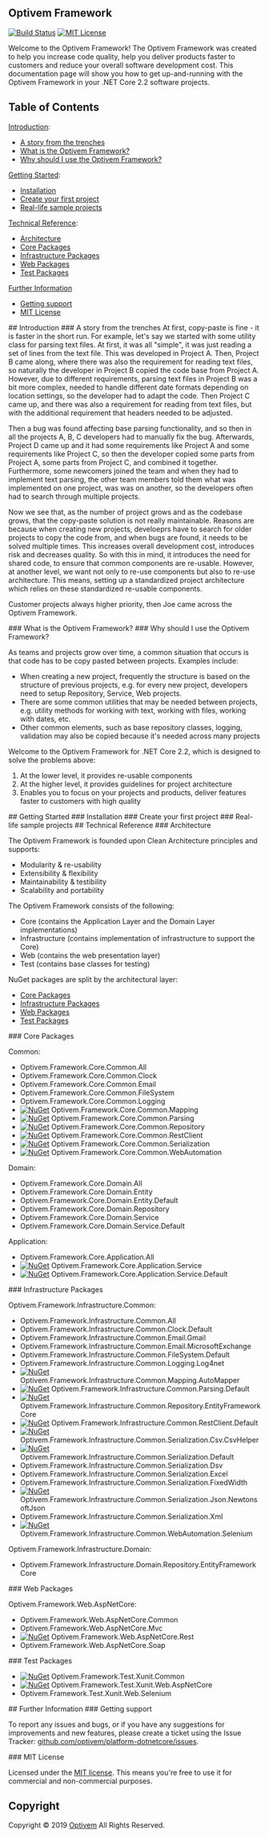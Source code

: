 ## Optivem Framework

[![Build Status](https://img.shields.io/appveyor/ci/optivem/platform-dotnetcore.svg)](https://ci.appveyor.com/project/optivem/platform-dotnetcore)
[![MIT License](http://img.shields.io/badge/license-MIT-brightgreen.svg)](http://opensource.org/licenses/MIT)

Welcome to the Optivem Framework! The Optivem Framework was created to help you increase code quality, help you deliver products faster to customers and reduce your overall software development cost. This documentation page will show you how to get up-and-running with the Optivem Framework in your .NET Core 2.2 software projects. 

## Table of Contents

[Introduction](#introduction):
* [A story from the trenches](#story)
* [What is the Optivem Framework?](#what)
* [Why should I use the Optivem Framework?](#why)


[Getting Started](#getting-started):
* [Installation](#installation)
* [Create your first project](#first-project)
* [Real-life sample projects](#sample-projects)

[Technical Reference](#technical-reference):

* [Architecture](#architecture)
* [Core Packages](#core-packages)
* [Infrastructure Packages](#infrastructure-packages)
* [Web Packages](#web-packages)
* [Test Packages](#test-packages)

[Further Information](#further-information)
* [Getting support](#support)
* [MIT License](#license)

<a name="introduction" />
## Introduction

<a name="story" />
### A story from the trenches
At first, copy-paste is fine - it is faster in the short run. For example, let's say we started with some utility class for parsing text files. At first, it was all "simple", it was just reading a set of lines from the text file. This was developed in Project A. Then, Project B came along, where there was also the requirement for reading text files, so naturally the developer in Project B copied the code base from Project A. However, due to different requirements, parsing text files in Project B was a bit more complex, needed to handle different date formats depending on location settings, so the developer had to adapt the code. Then Project C came up, and there was also a requirement for reading from text files, but with the additional requirement that headers needed to be adjusted. 

Then a bug was found affecting base parsing functionality, and so then in all the projects A, B, C developers had to manually fix the bug. Afterwards, Project D came up and it had some requirements like Project A and some requirements like Project C, so then the developer copied some parts from Project A, some parts from Project C, and combined it together. Furthermore, some newcomers joined the team and when they had to implement text parsing, the other team members told them what was implemented on one project, was was on another, so the developers often had to search through multiple projects.

Now we see that, as the number of project grows and as the codebase grows, that the copy-paste solution is not really maintainable. Reasons are because when creating new projects, develoeprs have to search for older projects to copy the code from, and when bugs are found, it needs to be solved multiple times. This increases overall development cost, introduces risk and decreases quality. So with this in mind, it introduces the need for shared code, to ensure that common components are re-usable. However, at another level, we want not only to re-use components but also to re-use architecture. This means, setting up a standardized project architecture which relies on these standardized re-usable components.

Customer projects always higher priority, then Joe came across the Optivem Framework.

<a name="what" />
### What is the Optivem Framework?



<a name="why" />
### Why should I use the Optivem Framework?

As teams and projects grow over time, a common situation that occurs is that code has to be copy pasted between projects. Examples include:
* When creating a new project, frequently the structure is based on the structure of previous projects, e.g. for every new project, developers need to setup Repository, Service, Web projects.
* There are some common utilities that may be needed between projects, e.g. utility methods for working with text, working with files, working with dates, etc.
* Other common elements, such as base repository classes, logging, validation may also be copied because it's needed across many projects

Welcome to the Optivem Framework for .NET Core 2.2, which is designed to solve the problems above:
1. At the lower level, it provides re-usable components
2. At the higher level, it provides guidelines for project architecture
3. Enables you to focus on your projects and products, deliver features faster to customers with high quality




<a name="getting-started" />
## Getting Started

<a name="installation" />
### Installation 

<a name="first-project" />
### Create your first project 

<a name="sample-projects" />
### Real-life sample projects




<a name="technical-reference" />
## Technical Reference

<a name="architecture" />
### Architecture

The Optivem Framework is founded upon Clean Architecture principles and supports:
* Modularity & re-usability
* Extensibility & flexibility
* Maintainability & testibility
* Scalability and portability

The Optivem Framework consists of the following:
* Core (contains the Application Layer and the Domain Layer implementations)
* Infrastructure (contains implementation of infrastructure to support the Core)
* Web (contains the web presentation layer)
* Test (contains base classes for testing)

NuGet packages are split by the architectural layer:
* [Core Packages](#core-packages)
* [Infrastructure Packages](#infrastructure-packages)
* [Web Packages](#web-packages)
* [Test Packages](#test-packages)

<a name="core-packages" />
### Core Packages

Common:

* Optivem.Framework.Core.Common.All
* Optivem.Framework.Core.Common.Clock
* Optivem.Framework.Core.Common.Email
* Optivem.Framework.Core.Common.FileSystem
* Optivem.Framework.Core.Common.Logging
* [![NuGet](https://img.shields.io/nuget/v/Optivem.Framework.Core.Common.Mapping.svg)](https://www.nuget.org/packages/Optivem.Framework.Core.Common.Mapping) Optivem.Framework.Core.Common.Mapping
* [![NuGet](https://img.shields.io/nuget/v/Optivem.Framework.Core.Common.Parsing.svg)](https://www.nuget.org/packages/Optivem.Framework.Core.Common.Parsing) Optivem.Framework.Core.Common.Parsing
* [![NuGet](https://img.shields.io/nuget/v/Optivem.Framework.Core.Common.Repository.svg)](https://www.nuget.org/packages/Optivem.Framework.Core.Common.Repository) Optivem.Framework.Core.Common.Repository
* [![NuGet](https://img.shields.io/nuget/v/Optivem.Framework.Core.Common.RestClient.svg)](https://www.nuget.org/packages/Optivem.Framework.Core.Common.RestClient) Optivem.Framework.Core.Common.RestClient
* [![NuGet](https://img.shields.io/nuget/v/Optivem.Framework.Core.Common.Serialization.svg)](https://www.nuget.org/packages/Optivem.Framework.Core.Common.Serialization) Optivem.Framework.Core.Common.Serialization
* [![NuGet](https://img.shields.io/nuget/v/Optivem.Framework.Core.Common.WebAutomation.svg)](https://www.nuget.org/packages/Optivem.Framework.Core.Common.WebAutomation) Optivem.Framework.Core.Common.WebAutomation

Domain:

* Optivem.Framework.Core.Domain.All
* Optivem.Framework.Core.Domain.Entity
* Optivem.Framework.Core.Domain.Entity.Default
* Optivem.Framework.Core.Domain.Repository
* Optivem.Framework.Core.Domain.Service
* Optivem.Framework.Core.Domain.Service.Default

Application:

* Optivem.Framework.Core.Application.All
* [![NuGet](https://img.shields.io/nuget/v/Optivem.Framework.Core.Application.Service.svg)](https://www.nuget.org/packages/Optivem.Framework.Core.Application.Service) Optivem.Framework.Core.Application.Service
* [![NuGet](https://img.shields.io/nuget/v/Optivem.Framework.Core.Application.Service.Default.svg)](https://www.nuget.org/packages/Optivem.Framework.Core.Application.Service.Default) Optivem.Framework.Core.Application.Service.Default

<a name="infrastructure-packages" />
### Infrastructure Packages

Optivem.Framework.Infrastructure.Common:

* Optivem.Framework.Infrastructure.Common.All
* Optivem.Framework.Infrastructure.Common.Clock.Default
* Optivem.Framework.Infrastructure.Common.Email.Gmail
* Optivem.Framework.Infrastructure.Common.Email.MicrosoftExchange
* Optivem.Framework.Infrastructure.Common.FileSystem.Default
* Optivem.Framework.Infrastructure.Common.Logging.Log4net
* [![NuGet](https://img.shields.io/nuget/v/Optivem.Framework.Infrastructure.Common.Mapping.AutoMapper.svg)](https://www.nuget.org/packages/Optivem.Framework.Infrastructure.Common.Mapping.AutoMapper) Optivem.Framework.Infrastructure.Common.Mapping.AutoMapper
* [![NuGet](https://img.shields.io/nuget/v/Optivem.Framework.Infrastructure.Common.Parsing.Default.svg)](https://www.nuget.org/packages/Optivem.Framework.Infrastructure.Common.Parsing.Default) Optivem.Framework.Infrastructure.Common.Parsing.Default
* [![NuGet](https://img.shields.io/nuget/v/Optivem.Framework.Infrastructure.Common.Repository.EntityFrameworkCore.svg)](https://www.nuget.org/packages/Optivem.Framework.Infrastructure.Common.Repository.EntityFrameworkCore) Optivem.Framework.Infrastructure.Common.Repository.EntityFrameworkCore
* [![NuGet](https://img.shields.io/nuget/v/Optivem.Framework.Infrastructure.Common.RestClient.Default.svg)](https://www.nuget.org/packages/Optivem.Framework.Infrastructure.Common.RestClient.Default) Optivem.Framework.Infrastructure.Common.RestClient.Default
* [![NuGet](https://img.shields.io/nuget/v/Optivem.Framework.Infrastructure.Common.Serialization.Csv.CsvHelper.svg)](https://www.nuget.org/packages/Optivem.Framework.Infrastructure.Common.Serialization.Csv.CsvHelper) Optivem.Framework.Infrastructure.Common.Serialization.Csv.CsvHelper
* [![NuGet](https://img.shields.io/nuget/v/Optivem.Framework.Infrastructure.Common.Serialization.Default.svg)](https://www.nuget.org/packages/Optivem.Framework.Infrastructure.Common.Serialization.Default) Optivem.Framework.Infrastructure.Common.Serialization.Default
* Optivem.Framework.Infrastructure.Common.Serialization.Dsv
* Optivem.Framework.Infrastructure.Common.Serialization.Excel
* Optivem.Framework.Infrastructure.Common.Serialization.FixedWidth
* [![NuGet](https://img.shields.io/nuget/v/Optivem.Framework.Infrastructure.Common.Serialization.Json.NewtonsoftJson.svg)](https://www.nuget.org/packages/Optivem.Framework.Infrastructure.Common.Serialization.Json.NewtonsoftJson) Optivem.Framework.Infrastructure.Common.Serialization.Json.NewtonsoftJson
* Optivem.Framework.Infrastructure.Common.Serialization.Xml
* [![NuGet](https://img.shields.io/nuget/v/Optivem.Framework.Infrastructure.Common.WebAutomation.Selenium.svg)](https://www.nuget.org/packages/Optivem.Framework.Infrastructure.Common.WebAutomation.Selenium) Optivem.Framework.Infrastructure.Common.WebAutomation.Selenium


<!-- TODO: VC: TEMP -->
<!-- * [![NuGet](https://img.shields.io/nuget/v/Optivem.Framework.Infrastructure.Common.XYZ.svg)](https://www.nuget.org/packages/Optivem.Framework.Infrastructure.Common.XYZ) Optivem.Framework.Infrastructure.Common.XYZ -->


Optivem.Framework.Infrastructure.Domain:
* Optivem.Framework.Infrastructure.Domain.Repository.EntityFrameworkCore

<a name="web-packages" />
### Web Packages

Optivem.Framework.Web.AspNetCore:
* Optivem.Framework.Web.AspNetCore.Common
* Optivem.Framework.Web.AspNetCore.Mvc
* [![NuGet](https://img.shields.io/nuget/v/Optivem.Framework.Web.AspNetCore.Rest.svg)](https://www.nuget.org/packages/Optivem.Framework.Web.AspNetCore.Rest) Optivem.Framework.Web.AspNetCore.Rest
* Optivem.Framework.Web.AspNetCore.Soap

<a name="test-packages" />
### Test Packages

* [![NuGet](https://img.shields.io/nuget/v/Optivem.Framework.Test.Xunit.Common.svg)](https://www.nuget.org/packages/Optivem.Framework.Test.Xunit.Common) Optivem.Framework.Test.Xunit.Common
* [![NuGet](https://img.shields.io/nuget/v/Optivem.Framework.Test.Xunit.Web.AspNetCore.svg)](https://www.nuget.org/packages/Optivem.Framework.Test.Xunit.Web.AspNetCore) Optivem.Framework.Test.Xunit.Web.AspNetCore
* Optivem.Framework.Test.Xunit.Web.Selenium



<a name="further-information" />
## Further Information

<a name="support" />
### Getting support

To report any issues and bugs, or if you have any suggestions for improvements and new features, please create a ticket using the Issue Tracker: [github.com/optivem/platform-dotnetcore/issues](https://github.com/optivem/platform-dotnetcore/issues).

<a name="license" />
### MIT License

Licensed under the [MIT license](http://opensource.org/licenses/mit-license.php). This means you're free to use it for commercial and non-commercial purposes.

## Copyright

Copyright © 2019 [Optivem](https://www.optivem.com/) All Rights Reserved.